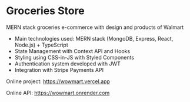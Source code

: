# Groceries Store

MERN stack groceries e-commerce with design and products of Walmart

- Main technologies used: MERN stack (MongoDB, Express, React, Node.js) + TypeScript
- State Management with Context API and Hooks
- Styling using CSS-in-JS with Styled Components
- Authentication system developed with JWT
- Integration with Stripe Payments API

Online project: https://wowmart.vercel.app

Online API: https://wowmart.onrender.com
